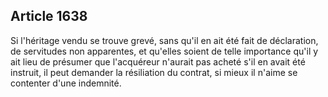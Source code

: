 Article 1638
----
Si l'héritage vendu se trouve grevé, sans qu'il en ait été fait de déclaration,
de servitudes non apparentes, et qu'elles soient de telle importance qu'il y ait
lieu de présumer que l'acquéreur n'aurait pas acheté s'il en avait été instruit,
il peut demander la résiliation du contrat, si mieux il n'aime se contenter
d'une indemnité.
